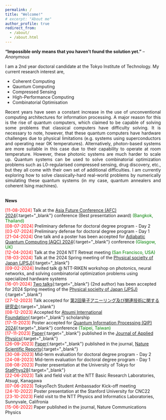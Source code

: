 ```yaml
---
permalink: /
title: "Welcome!"
# excerpt: "About me"
author_profile: true
redirect_from: 
  - /about/
  - /about.html
---
```

**“Impossible only means that you haven’t found the solution yet.”** – *Anonymous*

I am a 2nd year doctoral candidate at the Tokyo Institute of Technology. 
My current research interest are,
- Coherent Computing
- Qauntum Computing
- Compressed Sensing
- High-Performance Computing
- Combinatorial Optimisation

<div style="text-align: justify"> Recent years have seen a constant increase in the use of unconventional computing architectures for information processing. A major reason for this is the rise of quantum computers, which claimed to be capable of solving some problems that classical computers have difficulty solving. It is necessary to note, however, that these quantum computers have hardware challenges due to physical limitations (e.g. systems using superconductors and operating near 0K temperatures). Alternatively, photon-based systems are more suitable in this case due to their capability to operate at room temperature. However, these photonic systems are much harder to scale up. Quantum systems can be used to solve combinatorial optimization problems such as L0-regularised compressed sensing, drug discovery, etc., but they all come with their own set of additional difficulties. I am currently exploring how to solve classically-hard real-world problems by numerically simulating these quantum systems (in my case, quantum annealers and coherent Ising machines). </div> 
<br>

**News**

<span style="color:red">[11-08-2024]</span> Talk at the [Asia Future Conference (AFC) 2024](https://www.aisf.or.jp/AFC/2024/category/news-ja/){:target="_blank"} conference (Best presentation award) <span style="color:green">(Bangkok, Thailand) </span> <br>
<span style="color:red">[08-07-2024]</span> Preliminary defense for doctoral degree program - Day 2 <br>
<span style="color:red">[03-07-2024]</span> Preliminary defense for doctoral degree program - Day 1 <br>
<span style="color:red">[21-04-2024]</span> One talk and a poster has been accepted for [Adiabatic Quantum Computing (AQC) 2024](https://iop.eventsair.com/aqc2024/){:target="_blank"} conference <span style="color:green">(Glasgow, UK) </span> <br>
<span style="color:red">[12-04-2024]</span> Talk at the 2024 NTT Retreat meeting <span style="color:green">(San Francisco, USA)</span> <br>
<span style="color:red">[18-03-2024]</span> Talk at the 2024 Spring meeting of the [Physical socielty of Japan (JPSJ)](https://onsite.gakkai-web.net/jps/jps_search/2024sp/index.html){:target="_blank"}<br>
<span style="color:red">[09-02-2024]</span> Invited talk @ NTT-RIKEN workshop on photonics, neural networks, and solving combinatorial optimization problems using specialized hardware systems <br>
<span style="color:red">[16-01-2024]</span> [Two talks](https://onsite.gakkai-web.net/jps/jps_search/2024sp/data2/html/program11.html){:target="_blank"} (2nd author) has been accepted for 2024 Spring meeting of the [Physical socielty of Japan (JPSJ)](https://onsite.gakkai-web.net/jps/jps_search/2024sp/index.html){:target="_blank"}  <br>
<span style="color:red">[27-12-2023]</span> Talk accepted for [第2回量子アニーリング及び関連技術に関する研究会](https://www.qcomp.irfi.titech.ac.jp/quantum_annealing_workshop2024.html){:target="_blank"}  <br>
<span style="color:red">[08-12-2023]</span> Accepted for [Atsumi International Foundation](https://www.aisf.or.jp/jp/){:target="_blank"} scholarship <br> 
<span style="color:red">[17-11-2023]</span> Poster accepted for [Quantum Information Processing (QIP) 2024](https://qip2024.tw/site/page.aspx?pid=901&sid=1522&lang=en){:target="_blank"} conference <span style="color:green">(Taipei, Taiwan)</span> <br>
<span style="color:red">[17-11-2023]</span> [Paper](https://doi.org/10.1063/5.0176248){:target="_blank"} published in the [Journal of Applied Physics](https://pubs.aip.org/aip/jap){:target="_blank"} <br>
<span style="color:red">[26-09-2023]</span> [Paper](https://doi.org/10.1038/s41598-023-43364-8){:target="_blank"} published in the journal, [Nature Scientific Reports](https://www.nature.com/srep/){:target="_blank"}  <br>
<span style="color:red">[30-08-2023]</span> Mid-term evaluation for doctoral degree program - Day 2 <br>
<span style="color:red">[24-08-2023]</span> Mid-term evaluation for doctoral degree program - Day 1 <br>
<span style="color:red">[08-08-2023]</span> Poster presentation at the University of Tokyo for [StatPhys28](https://statphys28.org/index.html){:target="_blank"}  <br>
<span style="color:red">[22-06-2023]</span> Talk and field visit at the NTT Basic Research Laboratories, Atsugi, Kanagawa <br>
<span style="color:red">[07-06-2023]</span> TokyoTech Student Ambassador Kick-off meeting <br>
<span style="color:red">[24-10-2022]</span> Poster presentation at the Stanford University for CNC22 <br>
<span style="color:red">[23-10-2023]</span> Field visit to the NTT Physics and Informatics Laboratories, Sunnyvale, Califronia <br>
<span style="color:red">[15-06-2022]</span> Paper published in the journal, Nature Communications Physics <br>

